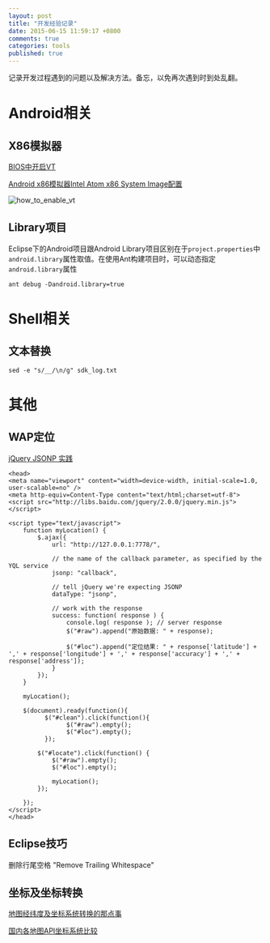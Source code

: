 ```yaml
---
layout: post
title: "开发经验记录"
date: 2015-06-15 11:59:17 +0800
comments: true
categories: tools
published: true
---
```

记录开发过程遇到的问题以及解决方法。备忘，以免再次遇到时到处乱翻。

<!--more-->

# Android相关
## X86模拟器
[BIOS中开启VT](http://blog.csdn.net/zklth/article/details/7921061)

[Android x86模拟器Intel Atom x86 System Image配置](http://www.eoeandroid.com/thread-192847-1-1.html)

![how_to_enable_vt](http://7xn5nf.com1.z0.glb.clouddn.com/image/blog/2015/11/how_to_enable_vt.png)

## Library项目
Eclipse下的Android项目跟Android Library项目区别在于`project.properties`中`android.library`属性取值。在使用Ant构建项目时，可以动态指定`android.library`属性

```
ant debug -Dandroid.library=true
```

# Shell相关
## 文本替换

```
sed -e "s/__/\n/g" sdk_log.txt
```

# 其他
## WAP定位
[jQuery JSONP 实践](http://www.cnblogs.com/cfanseal/archive/2009/05/19/1460382.html)

```
<head>
<meta name="viewport" content="width=device-width, initial-scale=1.0, user-scalable=no" />
<meta http-equiv=Content-Type content="text/html;charset=utf-8">
<script src="http://libs.baidu.com/jquery/2.0.0/jquery.min.js"></script>

<script type="text/javascript">
    function myLocation() {
        $.ajax({
            url: "http://127.0.0.1:7778/",
         
            // the name of the callback parameter, as specified by the YQL service
            jsonp: "callback",
         
            // tell jQuery we're expecting JSONP
            dataType: "jsonp",
    
            // work with the response
            success: function( response ) {
                console.log( response ); // server response
                $("#raw").append("原始数据: " + response);
    
                $("#loc").append("定位结果: " + response['latitude'] + ',' + response['longitude'] + ',' + response['accuracy'] + ',' + response['address']);
            }
        });
    }
    
    myLocation();
    
    $(document).ready(function(){
          $("#clean").click(function(){
            	$("#raw").empty();
              	$("#loc").empty();
          });
        
        $("#locate").click(function() {
          	$("#raw").empty();
           	$("#loc").empty();
            
        	myLocation();
        });
        
    });
</script>
</head>
```

## Eclipse技巧
删除行尾空格 "Remove Trailing Whitespace"

## 坐标及坐标转换
[地图经纬度及坐标系统转换的那点事](http://www.biaodianfu.com/coordinate-system.html)

[国内各地图API坐标系统比较](http://www.cnblogs.com/Tangf/archive/2012/03/15/2398397.html)

